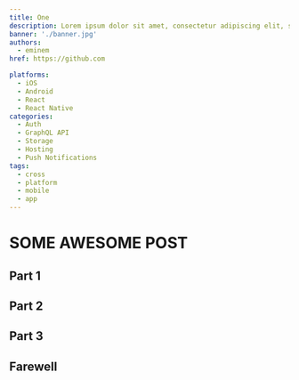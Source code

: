 ```yaml
---
title: One
description: Lorem ipsum dolor sit amet, consectetur adipiscing elit, sed do eiusmod tempor incididunt ut labore et dolore magna aliqua. Ut enim ad minim veniam, quis nostrud exercitation ullamco laboris nisi ut aliquip ex ea commodo consequat.
banner: './banner.jpg'
authors:
  - eminem
href: https://github.com

platforms:
  - iOS
  - Android
  - React
  - React Native
categories:
  - Auth
  - GraphQL API
  - Storage
  - Hosting
  - Push Notifications
tags:
  - cross
  - platform
  - mobile
  - app
---
```


# SOME AWESOME POST

## Part 1

## Part 2

## Part 3

## Farewell
